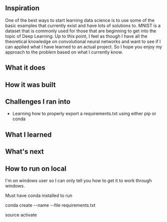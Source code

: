 ## Inspiration
One of the best ways to start learning data science is to use some of the basic examples that currently exist and have lots of solutions to. MNIST is a dataset that is commonly used for those that are beginning to get into the topic of Deep Learning. Up to this point, I feel as though I have all the theoretical knowledge on convolutional neural networks and want to see if I can applied what I have learned to an actual project. So I hope you enjoy my approach to the problem based on what I currently know.

## What it does


## How it was built


## Challenges I ran into
- Learning how to properly export a requirements.txt using either pip or conda

## What I learned


## What's next


## How to run on local
I'm on windows user so I can only tell you how to get it to work through windows.

Must have conda installed to run

conda create --name <env> --file requirements.txt

source activate <envs>
